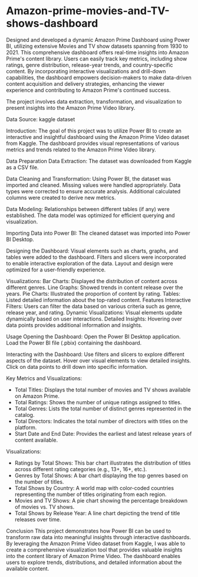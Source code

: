 # Amazon-prime-movies-and-TV-shows-dashboard

Designed and developed a dynamic Amazon Prime Dashboard using Power BI, utilizing extensive Movies and TV show datasets spanning from 1930 to 2021. This comprehensive dashboard offers real-time insights into Amazon Prime's content library. Users can easily track key metrics, including show ratings, genre distribution, release-year trends, and country-specific content. By incorporating interactive visualizations and drill-down capabilities, the dashboard empowers decision-makers to make data-driven content acquisition and delivery strategies, enhancing the viewer experience and contributing to Amazon Prime's continued success.

The project involves data extraction, transformation, and visualization to present insights into the Amazon Prime Video library.

Data Source:
kaggle dataset

Introduction:
The goal of this project was to utilize Power BI to create an interactive and insightful dashboard using the Amazon Prime Video dataset from Kaggle. The dashboard provides visual representations of various metrics and trends related to the Amazon Prime Video library.

Data Preparation Data Extraction:
The dataset was downloaded from Kaggle as a CSV file.

Data Cleaning and Transformation:
Using Power BI, the dataset was imported and cleaned. Missing values were handled appropriately. Data types were corrected to ensure accurate analysis. Additional calculated columns were created to derive new metrics. 

Data Modeling:
Relationships between different tables (if any) were established. The data model was optimized for efficient querying and visualization.

Importing Data into Power BI:
The cleaned dataset was imported into Power BI Desktop.

Designing the Dashboard:
Visual elements such as charts, graphs, and tables were added to the dashboard. Filters and slicers were incorporated to enable interactive exploration of the data. Layout and design were optimized for a user-friendly experience.

Visualizations:
Bar Charts: Displayed the distribution of content across different genres. 
Line Graphs: Showed trends in content release over the years.
Pie Charts: Illustrated the proportion of content by rating. 
Tables: Listed detailed information about the top-rated content.
Features Interactive Filters: Users can filter the data based on various criteria such as genre, release year, and rating. 
Dynamic Visualizations: Visual elements update dynamically based on user interactions.
Detailed Insights: Hovering over data points provides additional information and insights.

Usage Opening the Dashboard:
Open the Power BI Desktop application. Load the Power BI file (.pbix) containing the dashboard. 

Interacting with the Dashboard:
Use filters and slicers to explore different aspects of the dataset. Hover over visual elements to view detailed insights. Click on data points to drill down into specific information.

Key Metrics and Visualizations:
 * Total Titles: Displays the total number of movies and TV shows available on Amazon Prime.
 * Total Ratings: Shows the number of unique ratings assigned to titles.
 * Total Genres: Lists the total number of distinct genres represented in the catalog.
 * Total Directors: Indicates the total number of directors with titles on the platform.
 * Start Date and End Date: Provides the earliest and latest release years of content available.
   
Visualizations:
 * Ratings by Total Shows: This bar chart illustrates the distribution of titles across different rating categories (e.g., 13+, 16+, etc.).
 * Genres by Total Shows: A bar chart displaying the top genres based on the number of titles.
 * Total Shows by Country: A world map with color-coded countries representing the number of titles originating from each region.
 * Movies and TV Shows: A pie chart showing the percentage breakdown of movies vs. TV shows.
 * Total Shows by Release Year: A line chart depicting the trend of title releases over time.

Conclusion This project demonstrates how Power BI can be used to transform raw data into meaningful insights through interactive dashboards. By leveraging the Amazon Prime Video dataset from Kaggle, I was able to create a comprehensive visualization tool that provides valuable insights into the content library of Amazon Prime Video. The dashboard enables users to explore trends, distributions, and detailed information about the available content.



   

